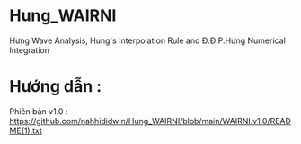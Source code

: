 # Hung_WAIRNI
Hưng Wave Analysis, Hung's Interpolation Rule and Đ.Đ.P.Hưng Numerical Integration

# Hướng dẫn :

Phiên bản v1.0 : https://github.com/nahhididwin/Hung_WAIRNI/blob/main/WAIRNI.v1.0/README(1).txt
